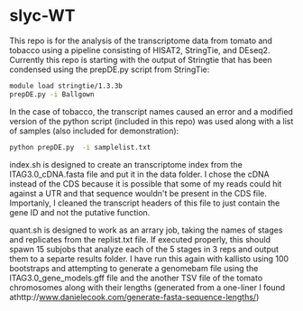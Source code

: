# slyc-WT

This repo is for the analysis of the transcriptome data from tomato and tobacco using a pipeline consisting of HISAT2, StringTie, and DEseq2. Currently this repo is starting with the output of Stringtie that has been condensed using the prepDE.py script from StringTie:

```bash
module load stringtie/1.3.3b
prepDE.py -i Ballgown
```

In the case of tobacco, the transcript names caused an error and a modified version of the python script (included in this repo) was used along with a list of samples (also included for demonstration):

```bash
python prepDE.py  -i samplelist.txt
```

index.sh is designed to create an transcriptome index from the ITAG3.0_cDNA.fasta file and put it in the data folder. I chose the cDNA instead of the CDS because it is possible that some of my reads could hit against a UTR and that sequence wouldn't be present in the CDS file. Importanly, I cleaned the transcript headers of this file to just contain the gene ID and not the putative function.

quant.sh is designed to work as an arrary job, taking the names of stages and replicates from the replist.txt file. If executed properly, this should spawn 15 subjobs that analyze each of the 5 stages in 3 reps and output them to a separte results folder. I have run this again with kallisto using 100 bootstraps and attempting to generate a genomebam file using the ITAG3.0_gene_models.gff file and the another TSV file of the tomato chromosomes along with their lengths (generated from a one-liner I found athttp://www.danielecook.com/generate-fasta-sequence-lengths/)